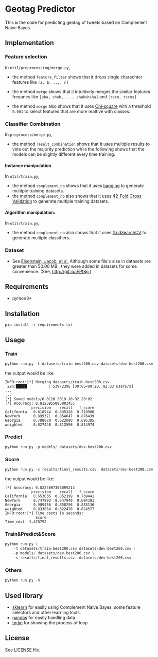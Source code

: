# Geotag Predictor
This is the code for predicting geotag of tweets based on Complement Naive Bayes.
## Implementation
###  Feature selection 
In `util/preprocessing/merge.py`,
+  the method `feature_filter` shows that it drops single charachter features like `[a, b, ..., n]`
-  the method `merge` shows that it intuitively merges the similar features frequncy like `[aha, ahah, ..., ahahahaha]` and `[taco, tacos]`
+  the method `merge` also shows that it uses [Chi-square](https://scikit-learn.org/stable/modules/generated/sklearn.feature_selection.chi2.html) with a threshold `0.001` to select features that are more realtive with classes.
###  Classifier Combination 
In `preprocess/merge.py`,
+ the method `result_combination` shows that it uses multiple results to vote out the majority prediction while the following shows that the models can be slightly different every time training.
#### Instance manipulation
In `util/train.py`,
+ the method `complement_nb` shows that it uses [bagging](https://scikit-learn.org/stable/modules/generated/sklearn.ensemble.BaggingClassifier.html) to generate multiple training datasets. 
+ the method `complement_nb` also shows that it uses [42-Fold Cross Validation](https://scikit-learn.org/stable/modules/generated/sklearn.model_selection.GridSearchCV.html) to generate multiple training datasets. 

#### Algorithm manipulation:
In `util/train.py`, 
+ the method `complement_nb` also shows that it uses [GridSearchCV](https://scikit-learn.org/stable/modules/generated/sklearn.model_selection.GridSearchCV.html) to generate multiple classifiers. 
### Dataset
+ See [Eisenstein, Jacob, et al.](http://www.cs.cmu.edu/~nasmith/papers/eisenstein+oconnor+smith+xing.emnlp10.pdf)
  Although some file's size in datasets are greater than 50.00 MB , they were added in datasets for some convenience. (See, [http://git.io/iEPt8g ](http://git.io/iEPt8g ))

## Requirements
+ python3+

## Installation
```pip
pip install -r requirements.txt
```
## Usage
### Train
```python
python run.py -t datasets/train-best200.csv datasets/dev-best200.csv

```
the output would be like:
```
INFO:root:[*] Merging datasets/train-best200.csv 
 22%|█████          | 539/2396 [00:05<00:20, 92.03 users/s]
...
...
[*] Saved models/0.8126_2019-10-02_20:02
[*] Accuracy: 0.8125955095803455
            precision    recall   f_score
California   0.618944  0.835128  0.710966
NewYork      0.899371  0.854647  0.876439
Georgia      0.788070  0.622080  0.695305
weighted     0.827448  0.812596  0.814974
```
### Predict
```python
python run.py -p models/ datasets/dev-best200.csv 

```
### Score
```python
python run.py -s results/final_results.csv  datasets/dev-best200.csv
```
the output would be like:
```
[*] Accuracy: 0.8224697308099213
            precision    recall   f_score
California   0.653035  0.852199  0.739441
NewYork      0.747993  0.647940  0.694381
Georgia      0.909456  0.858296  0.883136
weighted     0.833854  0.822470  0.824577
INFO:root:[*] Time costs in seconds:
              Score
Time_cost  1.478792

```
### Train&Predict&Score
```python
python run.py \
    -t datasets/train-best200.csv datasets/dev-best200.csv \
    -p models/ datasets/dev-best200.csv \
    -s results/final_results.csv  datasets/dev-best200.csv 
```

### Others
```python
python run.py -h
```

## Used library
+ [sklearn](https://scikit-learn.org/stable/index.html) for easily using Complement Naive Bayes, some feature selectors and other learning tools.
+ [pandas](https://github.com/pandas-dev/pandas.git) for easily handling data
+ [tqdm](https://github.com/tqdm/tqdm.git) for showing the process of loop
## License
See [LICENSE](LICENSE) file.